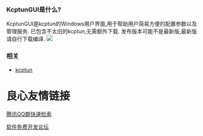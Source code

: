 ### KcptunGUI是什么?
KcptunGUI是kcptun的Windows用户界面,用于帮助用户简易方便的配置参数以及管理服务.
已包含不太旧的kcptun,无需额外下载.
发布版本可能不是最新版,最新版请自行下载编译.
![](http://i1.buimg.com/1949/c569f5074eca2af4.png)
### 相关
- [kcptun](http://u.720life.cn/g/54145d0471d91890860f7f8463c03046d57a92fc0554f9a8c53de0d8863d3b81) 



 # 良心友情链接

[腾讯QQ群快速检索](http://u.720life.cn/s/8cf73f7c)

[软件免费开发论坛](http://u.720life.cn/s/bbb01dc0)